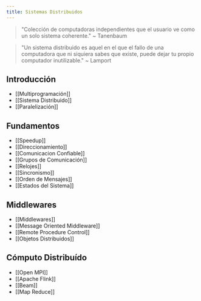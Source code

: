 ```yaml
---
title: Sistemas Distribuidos
---
```


> "Colección de computadoras independientes que el usuario ve como un solo sistema coherente." ~ Tanenbaum

> "Un sistema distribuido es aquel en el que el fallo de una computadora que ni siquiera sabes que existe, puede dejar tu propio computador inutilizable." ~ Lamport

## Introducción

- [[Multiprogramación]]
- [[Sistema Distribuido]]
- [[Paralelización]]

## Fundamentos

- [[Speedup]]
- [[Direccionamiento]]
- [[Comunicacion Confiable]]
- [[Grupos de Comunicación]]
- [[Relojes]]
- [[Sincronismo]]
- [[Orden de Mensajes]]
- [[Estados del Sistema]]

## Middlewares

- [[Middlewares]]
- [[Message Oriented Middleware]]
- [[Remote Procedure Control]]
- [[Objetos Distribuidos]]

## Cómputo Distribuído

- [[Open MPI]]
- [[Apache Flink]]
- [[Beam]]
- [[Map Reduce]]
